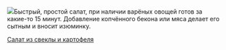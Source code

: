 <!--2025-08-23 00:12:35-->
<div class="yb">
  <div class="rss povarenok"><a href="https://www.povarenok.ru/recipes/show/183015/"><img src="https://www.povarenok.ru/data/cache/2025aug/22/50/3187731_41575-640x480.jpg"></a>Быстрый, простой салат, при наличии варёных овощей готов за какие-то 15 минут. Добавление копчённого бекона или мяса делает его сытным и вносит изюминку. <p class="titl"><a href="https://www.povarenok.ru/recipes/show/183015/">Салат из свеклы и картофеля</a></p></div>
</div>
